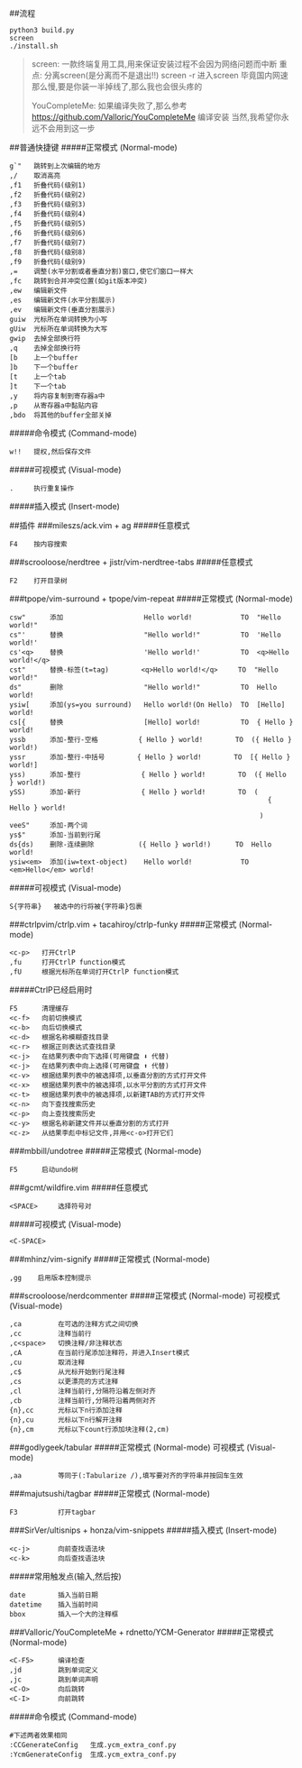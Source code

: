 ##流程
```shell
python3 build.py
screen
./install.sh
```
> screen:
> 一款终端复用工具,用来保证安装过程不会因为网络问题而中断
> 重点:
> <C-a-d>       分离screen(是分离而不是退出!!)
> screen -r     进入screen
> 毕竟国内网速那么慢,要是你装一半掉线了,那么我也会很头疼的
>
> YouCompleteMe:
> 如果编译失败了,那么参考 https://github.com/Valloric/YouCompleteMe 编译安装
> 当然,我希望你永远不会用到这一步

##普通快捷键
#####正常模式 (Normal-mode)
```
g`"   跳转到上次编辑的地方
,/    取消高亮
,f1   折叠代码(级别1)
,f2   折叠代码(级别2)
,f3   折叠代码(级别3)
,f4   折叠代码(级别4)
,f5   折叠代码(级别5)
,f6   折叠代码(级别6)
,f7   折叠代码(级别7)
,f8   折叠代码(级别8)
,f9   折叠代码(级别9)
,=    调整(水平分割或者垂直分割)窗口,使它们窗口一样大
,fc   跳转到合并冲突位置(如git版本冲突)
,ew   编辑新文件
,es   编辑新文件(水平分割展示)
,ev   编辑新文件(垂直分割展示)
guiw  光标所在单词转换为小写
gUiw  光标所在单词转换为大写
gwip  去掉全部换行符
,q    去掉全部换行符
[b    上一个buffer
]b    下一个buffer
[t    上一个tab
]t    下一个tab
,y    将内容复制到寄存器a中
,p    从寄存器a中黏贴内容
,bdo  将其他的buffer全部关掉
```
#####命令模式 (Command-mode)
```
w!!   提权,然后保存文件
```
#####可视模式 (Visual-mode)
```
.     执行重复操作
```
#####插入模式 (Insert-mode)


##插件
###mileszs/ack.vim + ag
#####任意模式
```
F4    按内容搜索
```
###scrooloose/nerdtree + jistr/vim-nerdtree-tabs
#####任意模式
```
F2    打开目录树
```
###tpope/vim-surround + tpope/vim-repeat
#####正常模式 (Normal-mode)
```
csw"      添加                    Hello world!            TO  "Hello world!"
cs"'      替换                    "Hello world!"          TO  'Hello world!'
cs'<q>    替换                    'Hello world!'          TO  <q>Hello world!</q>
cst"      替换-标签(t=tag)        <q>Hello world!</q>     TO  "Hello world!"
ds"       删除                    "Hello world!"          TO  Hello world!
ysiw[     添加(ys=you surround)   Hello world!(On Hello)  TO  [Hello] world!
cs[{      替换                    [Hello] world!          TO  { Hello } world!
yssb      添加-整行-空格          { Hello } world!        TO  ({ Hello } world!)
yssr      添加-整行-中括号        { Hello } world!        TO  [{ Hello } world!]
yss)      添加-整行               { Hello } world!        TO  ({ Hello } world!)
ySS)      添加-新行               { Hello } world!        TO  (
                                                                { Hello } world!
                                                              )
veeS"     添加-两个词
ys$"      添加-当前到行尾
ds{ds)    删除-连续删除           ({ Hello } world!)      TO  Hello world!
ysiw<em>  添加(iw=text-object)    Hello world!            TO  <em>Hello</em> world!
```
#####可视模式 (Visual-mode)
```
S{字符串}   被选中的行将被{字符串}包裹
```
###ctrlpvim/ctrlp.vim + tacahiroy/ctrlp-funky
#####正常模式 (Normal-mode)
```
<c-p>   打开CtrlP
,fu     打开CtrlP function模式
,fU     根据光标所在单词打开CtrlP function模式
```
#####CtrlP已经启用时
```
F5      清理缓存
<c-f>   向前切换模式
<c-b>   向后切换模式
<c-d>   根据名称模糊查找目录
<c-r>   根据正则表达式查找目录
<c-j>   在结果列表中向下选择(可用键盘 ⬇ 代替)
<c-j>   在结果列表中向上选择(可用键盘 ⬆ 代替)
<c-v>   根据结果列表中的被选择项,以垂直分割的方式打开文件
<c-x>   根据结果列表中的被选择项,以水平分割的方式打开文件
<c-t>   根据结果列表中的被选择项,以新建TAB的方式打开文件
<c-n>   向下查找搜索历史
<c-p>   向上查找搜索历史
<c-y>   根据名称新建文件并以垂直分割的方式打开
<c-z>   从结果李彪中标记文件,并用<c-o>打开它们
```
###mbbill/undotree
#####正常模式 (Normal-mode)
```
F5      启动undo树
```
###gcmt/wildfire.vim
#####任意模式
```
<SPACE>     选择符号对
```
#####可视模式 (Visual-mode)
```
<C-SPACE>
```
###mhinz/vim-signify
#####正常模式 (Normal-mode)
```
,gg    启用版本控制提示
```
###scrooloose/nerdcommenter
#####正常模式 (Normal-mode) 可视模式 (Visual-mode)
```
,ca         在可选的注释方式之间切换
,cc         注释当前行
,c<space>   切换注释/非注释状态
,cA         在当前行尾添加注释符，并进入Insert模式
,cu         取消注释
,c$         从光标开始到行尾注释
,cs         以更漂亮的方式注释
,cl         注释当前行,分隔符沿着左侧对齐
,cb         注释当前行,分隔符沿着两侧对齐
{n},cc      光标以下n行添加注释
{n},cu      光标以下n行解开注释
{n},cm      光标以下count行添加块注释(2,cm)
```

###godlygeek/tabular
#####正常模式 (Normal-mode) 可视模式 (Visual-mode)
```
,aa         等同于(:Tabularize /),填写要对齐的字符串并按回车生效
```
###majutsushi/tagbar
#####正常模式 (Normal-mode)
```
F3          打开tagbar
```
###SirVer/ultisnips + honza/vim-snippets
#####插入模式 (Insert-mode)
```
<c-j>       向前查找语法块
<c-k>       向后查找语法块
```
#####常用触发点(输入,然后按<c-j>)
```
date        插入当前日期
datetime    插入当前时间
bbox        插入一个大的注释框

```
###Valloric/YouCompleteMe + rdnetto/YCM-Generator
#####正常模式 (Normal-mode)
```
<C-F5>      编译检查
,jd         跳到单词定义
,jc         跳到单词声明
<C-O>       向后跳转
<C-I>       向前跳转
```
#####命令模式 (Command-mode)
```
#下述两者效果相同
:CCGenerateConfig   生成.ycm_extra_conf.py
:YcmGenerateConfig  生成.ycm_extra_conf.py
```